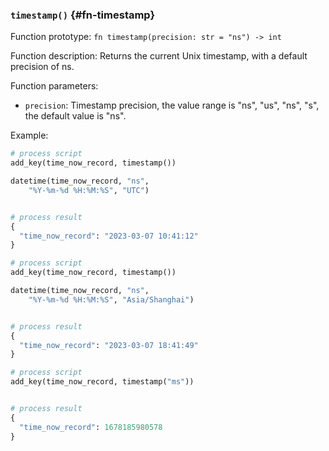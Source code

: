 ### `timestamp()` {#fn-timestamp}

Function prototype: `fn timestamp(precision: str = "ns") -> int`

Function description: Returns the current Unix timestamp, with a default precision of ns.

Function parameters:

- `precision`: Timestamp precision, the value range is "ns", "us", "ns", "s", the default value is "ns".

Example:


```python
# process script
add_key(time_now_record, timestamp())

datetime(time_now_record, "ns", 
    "%Y-%m-%d %H:%M:%S", "UTC")


# process result
{
  "time_now_record": "2023-03-07 10:41:12"
}

```


```python
# process script
add_key(time_now_record, timestamp())

datetime(time_now_record, "ns", 
    "%Y-%m-%d %H:%M:%S", "Asia/Shanghai")


# process result
{
  "time_now_record": "2023-03-07 18:41:49"
}
```


```python
# process script
add_key(time_now_record, timestamp("ms"))


# process result
{
  "time_now_record": 1678185980578
}
```
